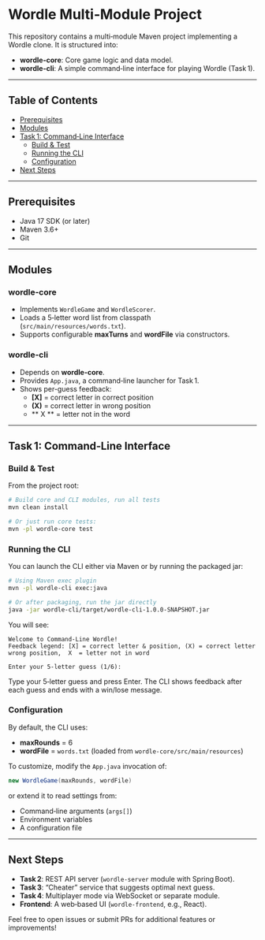 # Wordle Multi‑Module Project

This repository contains a multi‑module Maven project implementing a Wordle clone. It is structured into:

- **wordle-core**: Core game logic and data model.  
- **wordle-cli**: A simple command‑line interface for playing Wordle (Task 1).

---

## Table of Contents

- [Prerequisites](#prerequisites)  
- [Modules](#modules)  
- [Task 1: Command‑Line Interface](#task-1-command-line-interface)  
  - [Build & Test](#build--test)  
  - [Running the CLI](#running-the-cli)  
  - [Configuration](#configuration)  
- [Next Steps](#next-steps)  

---

## Prerequisites

- Java 17 SDK (or later)  
- Maven 3.6+  
- Git  

---

## Modules

### wordle-core

- Implements `WordleGame` and `WordleScorer`.  
- Loads a 5‑letter word list from classpath (`src/main/resources/words.txt`).  
- Supports configurable **maxTurns** and **wordFile** via constructors.

### wordle-cli

- Depends on **wordle-core**.  
- Provides `App.java`, a command‑line launcher for Task 1.  
- Shows per-guess feedback:  
  - **[X]** = correct letter in correct position  
  - **(X)** = correct letter in wrong position  
  - ** X ** = letter not in the word  

---

## Task 1: Command‑Line Interface

### Build & Test

From the project root:

```bash
# Build core and CLI modules, run all tests
mvn clean install

# Or just run core tests:
mvn -pl wordle-core test
```

### Running the CLI

You can launch the CLI either via Maven or by running the packaged jar:

```bash
# Using Maven exec plugin
mvn -pl wordle-cli exec:java

# Or after packaging, run the jar directly
java -jar wordle-cli/target/wordle-cli-1.0.0-SNAPSHOT.jar
```

You will see:

```
Welcome to Command‑Line Wordle!
Feedback legend: [X] = correct letter & position, (X) = correct letter wrong position,  X  = letter not in word

Enter your 5-letter guess (1/6):
```

Type your 5‑letter guess and press Enter. The CLI shows feedback after each guess and ends with a win/lose message.

### Configuration

By default, the CLI uses:

- **maxRounds** = 6  
- **wordFile** = `words.txt` (loaded from `wordle-core/src/main/resources`)

To customize, modify the `App.java` invocation of:

```java
new WordleGame(maxRounds, wordFile)
```

or extend it to read settings from:

- Command‑line arguments (`args[]`)  
- Environment variables  
- A configuration file  

---

## Next Steps

- **Task 2**: REST API server (`wordle-server` module with Spring Boot).  
- **Task 3**: “Cheater” service that suggests optimal next guess.  
- **Task 4**: Multiplayer mode via WebSocket or separate module.  
- **Frontend**: A web‑based UI (`wordle-frontend`, e.g., React).

Feel free to open issues or submit PRs for additional features or improvements!


